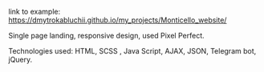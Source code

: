 link to example: https://dmytrokabluchii.github.io/my_projects/Monticello_website/

Single page landing, responsive design, used Pixel Perfect.

Technologies used: HTML, SCSS , Java Script, AJAX, JSON, Telegram bot, jQuery.